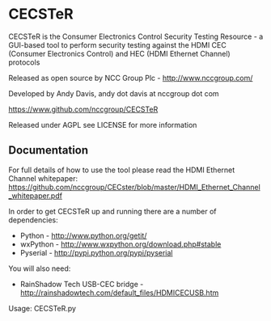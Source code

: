 CECSTeR
=======
CECSTeR is the Consumer Electronics Control Security Testing Resource - a GUI-based tool to perform security testing against the HDMI CEC (Consumer Electronics Control) and HEC (HDMI Ethernet Channel) protocols

Released as open source by NCC Group Plc - http://www.nccgroup.com/

Developed by Andy Davis, andy dot davis at nccgroup dot com

https://www.github.com/nccgroup/CECSTeR

Released under AGPL see LICENSE for more information

## Documentation

For full details of how to use the tool please read the HDMI Ethernet Channel whitepaper:
https://github.com/nccgroup/CECster/blob/master/HDMI_Ethernet_Channel_whitepaper.pdf

In order to get CECSTeR up and running there are a number of dependencies:

- Python - http://www.python.org/getit/
- wxPython - http://www.wxpython.org/download.php#stable
- Pyserial - http://pypi.python.org/pypi/pyserial

You will also need:

- RainShadow Tech USB-CEC bridge - http://rainshadowtech.com/default_files/HDMICECUSB.htm

Usage: CECSTeR.py <COM port>

